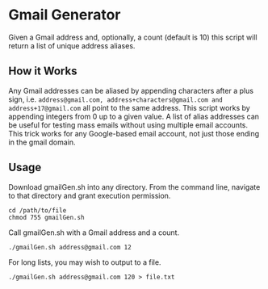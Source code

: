# Gmail Generator

Given a Gmail address and, optionally, a count (default is 10) this script will return a list of unique address aliases. 

## How it Works

Any Gmail addresses can be aliased by appending characters after a plus sign, i.e. `address@gmail.com, address+characters@gmail.com and address+17@gmail.com` all point to the same address. This script works by appending integers from 0 up to a given value. A list of alias addresses can be useful for testing mass emails without using multiple email accounts. This trick works for any Google-based email account, not just those ending in the gmail domain.

## Usage

Download gmailGen.sh into any directory. From the command line, navigate to that directory and grant execution permission.
```
cd /path/to/file
chmod 755 gmailGen.sh
```

Call gmailGen.sh with a Gmail address and a count.
```
./gmailGen.sh address@gmail.com 12
```

For long lists, you may wish to output to a file.
```
./gmailGen.sh address@gmail.com 120 > file.txt

```
